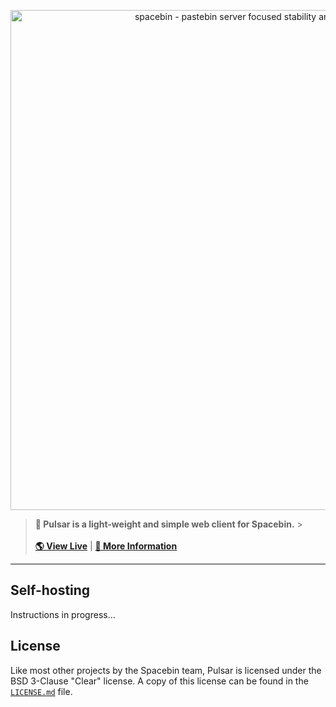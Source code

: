 <p align="center">
  <img
    width="800"
    src="https://github.com/spacebin-org/assets/blob/master/assets/images/spacebin/icons-large/spacebin-large.png?raw=true"
    alt="spacebin - pastebin server focused stability and maintainability"
  />
</p>

> **🔭 Pulsar is a light-weight and simple web client for Spacebin.** > \
> \
> [**🌎 View Live**](https://spaceb.in) | [**🚀 More Information**](https://github.com/spacebin-org/spacebin#readme)

---

## Self-hosting

Instructions in progress...

## License

Like most other projects by the Spacebin team, Pulsar is licensed under the BSD 3-Clause "Clear" license. A copy of this license can be found in the [`LICENSE.md`](LICENSE.md) file.
